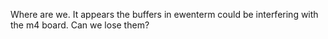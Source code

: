 Where are we.
It appears the buffers in ewenterm could be interfering with the m4 board.
Can we lose them?